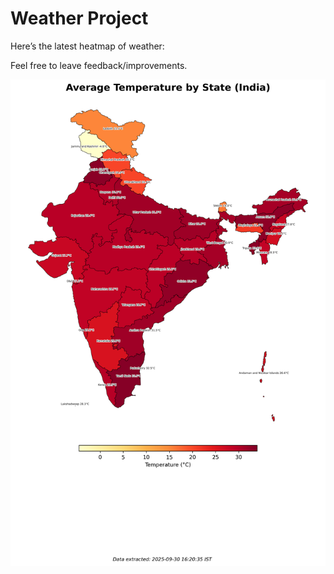 # Weather Project

Here’s the latest heatmap of weather:

Feel free to leave feedback/improvements.

![India Heatmap](docs/assets/india_heatmap.png?v=DBB5FE)
